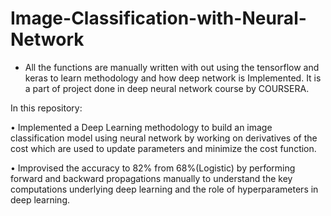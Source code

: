 # Image-Classification-with-Neural-Network

* All the functions are manually written with out using the tensorflow and keras to learn methodology and how deep network is Implemented.
It is a part of project done in deep neural network course by COURSERA.

In this repository:

•	Implemented a Deep Learning methodology to build an image classification model using neural network by working on derivatives of the cost which are used to update parameters and minimize the cost function.

•	Improvised the accuracy to 82% from 68%(Logistic) by performing forward and backward propagations manually to understand the key computations underlying deep learning and the role of hyperparameters in deep learning.



